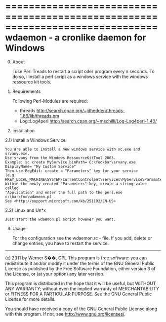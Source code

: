==============================================================================
wdaemon - a cronlike daemon for Windows
==============================================================================

0) About

    I use Perl Treads to restart a script oder program every n seconds.
    To do so, i install a perl script as a windows service with
    the windows ressource kit tools.

1) Requirements

    Following Perl-Modules are required:
    * threads <http://search.cpan.org/~jdhedden/threads-1.86/lib/threads.pm>
    * Log::Log4perl <http://search.cpan.org/~mschilli/Log-Log4perl-1.40/>

2) Installation

2.1) Install a Windows Service

    You are able to install a new windows service with sc.exe and srvany.exe.
    Use srvany from the Windows RessourceKitTool 2003. 
    Example: sc create MyService binPath= C:\foo\bar\srvany.exe DisplayName= "My Custom Service"
    Then use RegEdit: create a "Parameters" key for your service 
    (e.g. HKEY_LOCAL_MACHINE\SYSTEM\CurrentControlSet\Services\MyService\Paramaters\)
    Within the newly created "Parameters"-key, create a string-value called 
    "Application" and enter the full path to the perl.exe c:\bar\foo\wdameon.pl .
    See <http://support.microsoft.com/kb/251192/EN-US>
    
2.2) Linux and Un*x

    Just start the wdaemon.pl script however you want.

3) Usage

    For the configuration see the wdaemon.rc - file.
    If you add, delete or change entries, you have to restart 
    the service.


------------------------------------------------------------------------------
(c) 2011 by Werner S��, GPL
This program is free software: you can redistribute it and/or modify
it under the terms of the GNU General Public License as published by
the Free Software Foundation, either version 3 of the License, or
(at your option) any later version.

This program is distributed in the hope that it will be useful,
but WITHOUT ANY WARRANTY; without even the implied warranty of
MERCHANTABILITY or FITNESS FOR A PARTICULAR PURPOSE.  See the
GNU General Public License for more details.

You should have received a copy of the GNU General Public License
along with this program.  If not, see <http://www.gnu.org/licenses/>.

